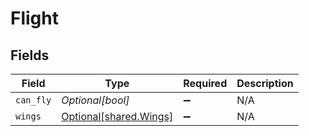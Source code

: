 # Flight


## Fields

| Field                                                  | Type                                                   | Required                                               | Description                                            |
| ------------------------------------------------------ | ------------------------------------------------------ | ------------------------------------------------------ | ------------------------------------------------------ |
| `can_fly`                                              | *Optional[bool]*                                       | :heavy_minus_sign:                                     | N/A                                                    |
| `wings`                                                | [Optional[shared.Wings]](../../models/shared/wings.md) | :heavy_minus_sign:                                     | N/A                                                    |